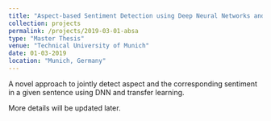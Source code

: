 ```yaml
---
title: "Aspect-based Sentiment Detection using Deep Neural Networks and Transfer Learning"
collection: projects
permalink: /projects/2019-03-01-absa
type: "Master Thesis"
venue: "Technical University of Munich"
date: 01-03-2019
location: "Munich, Germany"
---
```


A novel approach to jointly detect aspect and the corresponding sentiment in a given sentence using DNN and transfer learning.

More details will be updated later.